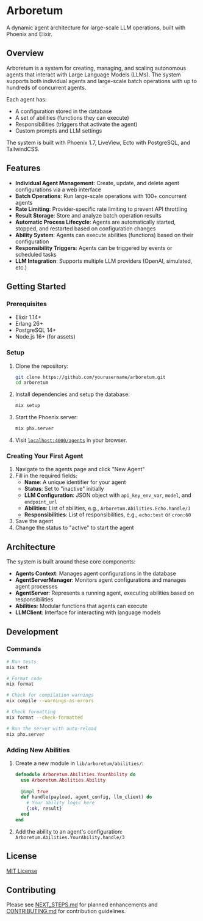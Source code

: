 # Arboretum

A dynamic agent architecture for large-scale LLM operations, built with Phoenix and Elixir.

## Overview

Arboretum is a system for creating, managing, and scaling autonomous agents that interact with Large Language Models (LLMs). The system supports both individual agents and large-scale batch operations with up to hundreds of concurrent agents.

Each agent has:
- A configuration stored in the database
- A set of abilities (functions they can execute)
- Responsibilities (triggers that activate the agent)
- Custom prompts and LLM settings

The system is built with Phoenix 1.7, LiveView, Ecto with PostgreSQL, and TailwindCSS.

## Features

- **Individual Agent Management**: Create, update, and delete agent configurations via a web interface
- **Batch Operations**: Run large-scale operations with 100+ concurrent agents
- **Rate Limiting**: Provider-specific rate limiting to prevent API throttling
- **Result Storage**: Store and analyze batch operation results
- **Automatic Process Lifecycle**: Agents are automatically started, stopped, and restarted based on configuration changes
- **Ability System**: Agents can execute abilities (functions) based on their configuration
- **Responsibility Triggers**: Agents can be triggered by events or scheduled tasks
- **LLM Integration**: Supports multiple LLM providers (OpenAI, simulated, etc.)

## Getting Started

### Prerequisites

- Elixir 1.14+
- Erlang 26+
- PostgreSQL 14+
- Node.js 16+ (for assets)

### Setup

1. Clone the repository:
   ```bash
   git clone https://github.com/yourusername/arboretum.git
   cd arboretum
   ```

2. Install dependencies and setup the database:
   ```bash
   mix setup
   ```

3. Start the Phoenix server:
   ```bash
   mix phx.server
   ```

4. Visit [`localhost:4000/agents`](http://localhost:4000/agents) in your browser.

### Creating Your First Agent

1. Navigate to the agents page and click "New Agent"
2. Fill in the required fields:
   - **Name**: A unique identifier for your agent
   - **Status**: Set to "inactive" initially
   - **LLM Configuration**: JSON object with `api_key_env_var`, `model`, and `endpoint_url`
   - **Abilities**: List of abilities, e.g., `Arboretum.Abilities.Echo.handle/3`
   - **Responsibilities**: List of responsibilities, e.g., `echo:test` or `cron:60`
3. Save the agent
4. Change the status to "active" to start the agent

## Architecture

The system is built around these core components:

- **Agents Context**: Manages agent configurations in the database
- **AgentServerManager**: Monitors agent configurations and manages agent processes
- **AgentServer**: Represents a running agent, executing abilities based on responsibilities
- **Abilities**: Modular functions that agents can execute
- **LLMClient**: Interface for interacting with language models

## Development

### Commands

```bash
# Run tests
mix test

# Format code
mix format

# Check for compilation warnings
mix compile --warnings-as-errors

# Check formatting
mix format --check-formatted

# Run the server with auto-reload
mix phx.server
```

### Adding New Abilities

1. Create a new module in `lib/arboretum/abilities/`:
   ```elixir
   defmodule Arboretum.Abilities.YourAbility do
     use Arboretum.Abilities.Ability
     
     @impl true
     def handle(payload, agent_config, llm_client) do
       # Your ability logic here
       {:ok, result}
     end
   end
   ```

2. Add the ability to an agent's configuration: `Arboretum.Abilities.YourAbility.handle/3`

## License

[MIT License](LICENSE)

## Contributing

Please see [NEXT_STEPS.md](NEXT_STEPS.md) for planned enhancements and [CONTRIBUTING.md](CONTRIBUTING.md) for contribution guidelines.